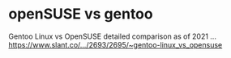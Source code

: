 # openSUSE vs gentoo



Gentoo Linux vs OpenSUSE detailed comparison as of 2021 ...
https://www.slant.co/.../2693/2695/~gentoo-linux_vs_opensuse





























